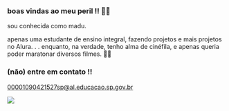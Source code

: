 ### boas vindas ao meu peril !! 💜🌠
sou conhecida como madu.

apenas uma estudante de ensino integral,
fazendo projetos e mais projetos no Alura. . .
enquanto, na verdade, tenho alma de cinéfila,
e apenas queria poder maratonar diversos filmes.
💜🌠

### (não) entre em contato !!
00001090421527sp@al.educacao.sp.gov.br

![](https://media.tenor.com/vHPVTYJfMH8AAAAi/galaxy-cosmic-girl.gif)
